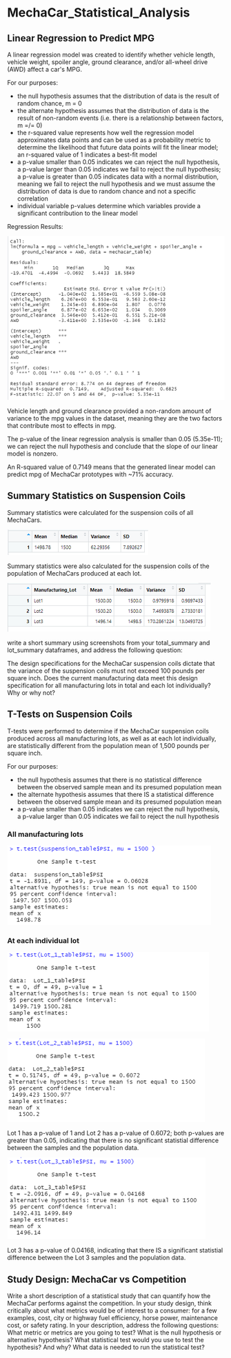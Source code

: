 # MechaCar_Statistical_Analysis

## Linear Regression to Predict MPG

A linear regression model was created to identify whether vehicle length, vehicle weight, spoiler angle, ground clearance, and/or all-wheel drive (AWD) affect a car's MPG.

For our purposes:

- the null hypothesis assumes that the distribution of data is the result of random chance, m = 0
- the alternate hypothesis assumes that the distribution of data is the result of non-random events (i.e. there is a relationship between factors, m =/= 0)
- the r-squared value represents how well the regression model approximates data points and can be used as a probability metric to determine the likelihood that future data points will fit the linear model; an r-squared value of 1 indicates a best-fit model
- a p-value smaller than 0.05 indicates we can reject the null hypothesis, a p-value larger than 0.05 indicates we fail to reject the null hypothesis; a p-value is greater than 0.05 indicates data with a normal distribution, meaning we fail to reject the null hypothesis and we must assume the distribution of data is due to random chance and not a specific correlation
- individual variable p-values determine which variables provide a significant contribution to the linear model

Regression Results:

![D1 screenshot](https://github.com/cewarkentin/MechaCar_Statistical_Analysis/blob/main/D1%20screenshot.png)

Vehicle length and ground clearance provided a non-random amount of variance to the mpg values in the dataset, meaning they are the two factors that contribute most to effects in mpg.

The p-value of the linear regression analysis is smaller than 0.05 (5.35e-11); we can reject the null hypothesis and conclude that the slope of our linear model is nonzero.

An R-squared value of 0.7149 means that the generated linear model can predict mpg of MechaCar prototypes with ~71% accuracy. 

## Summary Statistics on Suspension Coils

Summary statistics were calculated for the suspension coils of all MechaCars.

![D2 total summary](https://github.com/cewarkentin/MechaCar_Statistical_Analysis/blob/main/D2%20total%20summary.png)

Summary statistics were also calculated for the suspension coils of the population of MechaCars produced at each lot. 

![D2 lot summary](https://github.com/cewarkentin/MechaCar_Statistical_Analysis/blob/main/D2%20lot%20summary.png)

write a short summary using screenshots from your total_summary and lot_summary dataframes, and address the following question:

The design specifications for the MechaCar suspension coils dictate that the variance of the suspension coils must not exceed 100 pounds per square inch. Does the current manufacturing data meet this design specification for all manufacturing lots in total and each lot individually? Why or why not?

## T-Tests on Suspension Coils

T-tests were performed to determine if the MechaCar suspension coils produced across all manufacturing lots, as well as at each lot individually, are statistically different from the population mean of 1,500 pounds per square inch.

For our purposes:

- the null hypothesis assumes that there is no statistical difference between the observed sample mean and its presumed population mean
- the alternate hypothesis assumes that there IS a statistical difference between the observed sample mean and its presumed population mean
- a p-value smaller than 0.05 indicates we can reject the null hypothesis, a p-value larger than 0.05 indicates we fail to reject the null hypothesis

### All manufacturing lots

![D3 total t-test](https://github.com/cewarkentin/MechaCar_Statistical_Analysis/blob/main/D3%20total%20t-test.png)

### At each individual lot

![D3 lot1 t-test](https://github.com/cewarkentin/MechaCar_Statistical_Analysis/blob/main/D3%20lot1%20t-test.png)

![D3 lot2 t-test](https://github.com/cewarkentin/MechaCar_Statistical_Analysis/blob/main/D3%20lot2%20t-test.png)

Lot 1 has a p-value of 1 and Lot 2 has a p-value of 0.6072; both p-values are greater than 0.05, indicating that there is no significant statistial difference between the samples and the population data.

![D3 lot3 t-test](https://github.com/cewarkentin/MechaCar_Statistical_Analysis/blob/main/D3%20lot3%20t-test.png)

Lot 3 has a p-value of 0.04168, indicating that there IS a significant statistial difference between the Lot 3 samples and the population data.

## Study Design: MechaCar vs Competition

Write a short description of a statistical study that can quantify how the MechaCar performs against the competition. In your study design, think critically about what metrics would be of interest to a consumer: for a few examples, cost, city or highway fuel efficiency, horse power, maintenance cost, or safety rating.
In your description, address the following questions:
What metric or metrics are you going to test?
What is the null hypothesis or alternative hypothesis?
What statistical test would you use to test the hypothesis? And why?
What data is needed to run the statistical test?
